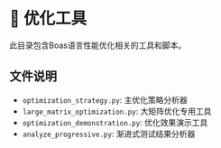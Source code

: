 # 🚀 优化工具

此目录包含Boas语言性能优化相关的工具和脚本。

## 文件说明
- `optimization_strategy.py`: 主优化策略分析器
- `large_matrix_optimization.py`: 大矩阵优化专用工具
- `optimization_demonstration.py`: 优化效果演示工具
- `analyze_progressive.py`: 渐进式测试结果分析器
